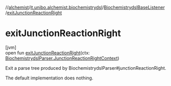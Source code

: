 //[alchemist](../../../index.md)/[it.unibo.alchemist.biochemistrydsl](../index.md)/[BiochemistrydslBaseListener](index.md)/[exitJunctionReactionRight](exit-junction-reaction-right.md)

# exitJunctionReactionRight

[jvm]\
open fun [exitJunctionReactionRight](exit-junction-reaction-right.md)(ctx: [BiochemistrydslParser.JunctionReactionRightContext](../-biochemistrydsl-parser/-junction-reaction-right-context/index.md))

Exit a parse tree produced by BiochemistrydslParser#junctionReactionRight. 

The default implementation does nothing.
